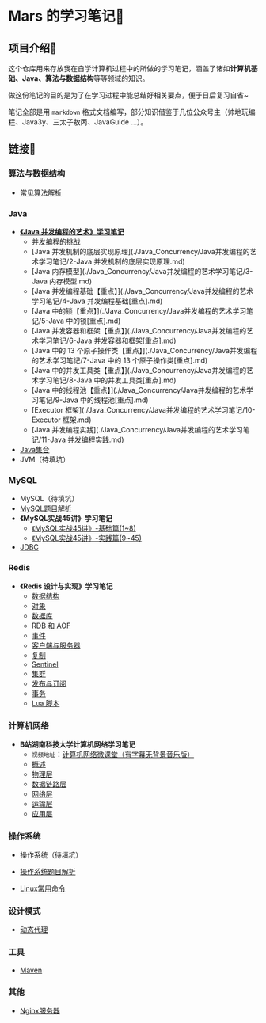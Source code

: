 # Mars 的学习笔记📕



## 项目介绍💬

这个仓库用来存放我在自学计算机过程中的所做的学习笔记，涵盖了诸如**计算机基础、Java、算法与数据结构**等等领域的知识。

做这份笔记的目的是为了在学习过程中能总结好相关要点，便于日后复习自省~

笔记全部是用 `markdown` 格式文档编写，部分知识借鉴于几位公众号主（帅地玩编程、Java3y、三太子敖丙、JavaGuide ...）。



## 链接🔗

### 算法与数据结构

- [常见算法解析](./Algorithm/常见算法解析.md)

### Java

- **[《Java 并发编程的艺术》学习笔记](./Java_Concurrency/Java并发编程的艺术学习笔记/Java并发编程.md)**
  - [并发编程的挑战](./Java_Concurrency/Java并发编程的艺术学习笔记/1-并发编程的挑战.md)
  - [Java 并发机制的底层实现原理](./Java_Concurrency/Java并发编程的艺术学习笔记/2-Java 并发机制的底层实现原理.md)
  - [Java 内存模型](./Java_Concurrency/Java并发编程的艺术学习笔记/3-Java 内存模型.md)
  - [Java 并发编程基础【重点】](./Java_Concurrency/Java并发编程的艺术学习笔记/4-Java 并发编程基础[重点].md)
  - [Java 中的锁【重点】](./Java_Concurrency/Java并发编程的艺术学习笔记/5-Java 中的锁[重点].md)
  - [Java 并发容器和框架【重点】](./Java_Concurrency/Java并发编程的艺术学习笔记/6-Java 并发容器和框架[重点].md)
  - [Java 中的 13 个原子操作类【重点】](./Java_Concurrency/Java并发编程的艺术学习笔记/7-Java 中的 13 个原子操作类[重点].md)
  - [Java 中的并发工具类【重点】](./Java_Concurrency/Java并发编程的艺术学习笔记/8-Java 中的并发工具类[重点].md)
  - [Java 中的线程池【重点】](./Java_Concurrency/Java并发编程的艺术学习笔记/9-Java 中的线程池[重点].md)
  - [Executor 框架](./Java_Concurrency/Java并发编程的艺术学习笔记/10-Executor 框架.md)
  - [Java 并发编程实践](./Java_Concurrency/Java并发编程的艺术学习笔记/11-Java 并发编程实践.md)
- [Java集合](./Java_Container/Java集合.md)
- JVM（待填坑）

### MySQL

- MySQL（待填坑）
- [MySQL题目解析](./MySQL/MySQL题目解析.md)
- **《MySQL实战45讲》学习笔记**
  - [《MySQL实战45讲》-基础篇(1~8)](./MySQL/《MySQL实战45讲》笔记/MySQL实战45讲-基础篇(1~8).md)
  - [《MySQL实战45讲》-实践篇(9~45)](./MySQL/《MySQL实战45讲》笔记/MySQL实战45讲-实践篇(9~45).md)
- [JDBC](./JDBC/JDBC.md)

### Redis

- **《Redis 设计与实现》学习笔记**
  - [数据结构](./Redis/Redis设计与实现笔记/Redis设计与实现-1-数据结构.md)
  - [对象](./Redis/Redis设计与实现笔记/Redis设计与实现-2-对象.md)
  - [数据库](./Redis/Redis设计与实现笔记/Redis设计与实现-3-数据库.md)
  - [RDB 和 AOF](./Redis/Redis设计与实现笔记/Redis设计与实现-4-RDB持久化和AOF持久化.md)
  - [事件](./Redis/Redis设计与实现笔记/Redis设计与实现-5-事件.md)
  - [客户端与服务器](./Redis/Redis设计与实现笔记/Redis设计与实现-6-客户端与服务器.md)
  - [复制](./Redis/Redis设计与实现笔记/Redis设计与实现-7-复制.md)
  - [Sentinel](./Redis/Redis设计与实现笔记/Redis设计与实现-8-Sentinel.md)
  - [集群](./Redis/Redis设计与实现笔记/Redis设计与实现-9-集群.md)
  - [发布与订阅](./Redis/Redis设计与实现笔记/Redis设计与实现-10-发布与订阅.md)
  - [事务](./Redis/Redis设计与实现笔记/Redis设计与实现-11-事务.md)
  - [Lua 脚本](./Redis/Redis设计与实现笔记/Redis设计与实现-12-Lua脚本.md)

### 计算机网络

- **B站湖南科技大学计算机网络学习笔记**
  - `视频地址`：[计算机网络微课堂（有字幕无背景音乐版）](https://www.bilibili.com/video/BV1c4411d7jb?share_source=copy_web)
  - [概述](./NetWork/湖科大计算机网络学习笔记/计算机网络第一章（概述）/计算机网络第1章（概述）.md)
  - [物理层](./NetWork/湖科大计算机网络学习笔记/计算机网络第二章（物理层）/计算机网络第2章（物理层）.md)
  - [数据链路层](./NetWork/湖科大计算机网络学习笔记/计算机网络第三章（数据链路层）/计算机网络第3章（数据链路层）.md)
  - [网络层](./NetWork/湖科大计算机网络学习笔记/计算机网络第四章（网络层）/计算机网络第4章（网络层）.md)
  - [运输层](./NetWork/湖科大计算机网络学习笔记/计算机网络第五章（运输层）/计算机网络第5章（运输层）.md)
  - [应用层](./NetWork/湖科大计算机网络学习笔记/计算机网络第六章（应用层）/计算机网络第6章（应用层）.md)



### 操作系统

- 操作系统（待填坑）

- [操作系统题目解析](./OS/操作系统考题解析.md)
- [Linux常用命令](./Linux_Command/Linux常用命令.md)

### 设计模式

- [动态代理](./Dynamic_Proxy/动态代理.md)

### 工具

- [Maven](./Maven/maven笔记.md)

### 其他

- [Nginx服务器](./Nginx/Nginx.md)

